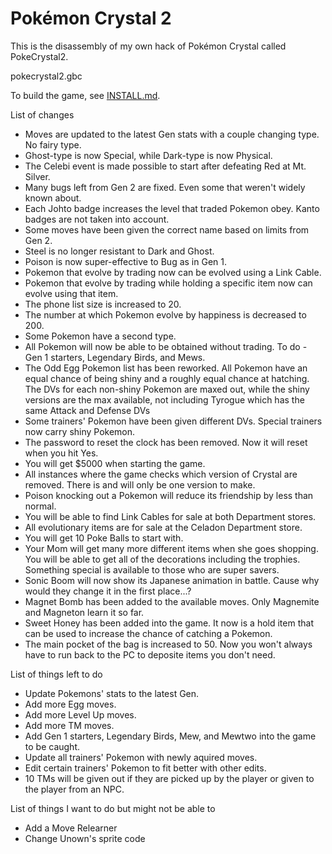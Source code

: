 # Pokémon Crystal 2

This is the disassembly of my own hack of Pokémon Crystal called PokeCrystal2.

pokecrystal2.gbc 

To build the game, see [INSTALL.md](INSTALL.md).

List of changes
* Moves are updated to the latest Gen stats with a couple changing type. No fairy type.
* Ghost-type is now Special, while Dark-type is now Physical.
* The Celebi event is made possible to start after defeating Red at Mt. Silver.
* Many bugs left from Gen 2 are fixed. Even some that weren't widely known about.
* Each Johto badge increases the level that traded Pokemon obey. Kanto badges are not taken into account.
* Some moves have been given the correct name based on limits from Gen 2.
* Steel is no longer resistant to Dark and Ghost.
* Poison is now super-effective to Bug as in Gen 1.
* Pokemon that evolve by trading now can be evolved using a Link Cable.
* Pokemon that evolve by trading while holding a specific item now can evolve using that item.
* The phone list size is increased to 20. 
* The number at which Pokemon evolve by happiness is decreased to 200.
* Some Pokemon have a second type.
* All Pokemon will now be able to be obtained without trading. To do - Gen 1 starters, Legendary Birds, and Mews.
* The Odd Egg Pokemon list has been reworked. All Pokemon have an equal chance of being shiny and a roughly equal chance at hatching. The DVs for each non-shiny Pokemon are maxed out, while the shiny versions are the max available, not including Tyrogue which has the same Attack and Defense DVs
* Some trainers' Pokemon have been given different DVs. Special trainers now carry shiny Pokemon.
* The password to reset the clock has been removed. Now it will reset when you hit Yes. 
* You will get $5000 when starting the game.
* All instances where the game checks which version of Crystal are removed. There is and will only be one version to make.
* Poison knocking out a Pokemon will reduce its friendship by less than normal.
* You will be able to find Link Cables for sale at both Department stores.
* All evolutionary items are for sale at the Celadon Department store.
* You will get 10 Poke Balls to start with.
* Your Mom will get many more different items when she goes shopping. You will be able to get all of the decorations including the trophies. Something special is available to those who are super savers.
* Sonic Boom will now show its Japanese animation in battle. Cause why would they change it in the first place...?
* Magnet Bomb has been added to the available moves. Only Magnemite and Magneton learn it so far.
* Sweet Honey has been added into the game. It now is a hold item that can be used to increase the chance of catching a Pokemon.
* The main pocket of the bag is increased to 50. Now you won't always have to run back to the PC to deposite items you don't need.

List of things left to do
* Update Pokemons' stats to the latest Gen.
* Add more Egg moves.
* Add more Level Up moves.
* Add more TM moves.
* Add Gen 1 starters, Legendary Birds, Mew, and Mewtwo into the game to be caught.
* Update all trainers' Pokemon with newly aquired moves.
* Edit certain trainers' Pokemon to fit better with other edits.
* 10 TMs will be given out if they are picked up by the player or given to the player from an NPC.

List of things I want to do but might not be able to
* Add a Move Relearner
* Change Unown's sprite code
